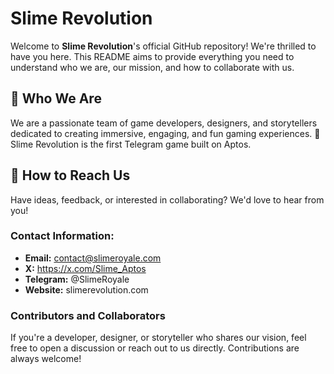 # Slime Revolution

Welcome to **Slime Revolution**'s official GitHub repository! We're thrilled to have you here. 
This README aims to provide everything you need to understand who we are, our mission, and how to collaborate with us.

## 🧪 Who We Are
We are a passionate team of game developers, designers, and storytellers dedicated to creating immersive, engaging, and fun gaming experiences. 
🚀 Slime Revolution is the first Telegram game built on Aptos.

## 💬 How to Reach Us
Have ideas, feedback, or interested in collaborating? We'd love to hear from you!

### Contact Information:
- **Email:** contact@slimeroyale.com
- **X:** https://x.com/Slime_Aptos
- **Telegram:** @SlimeRoyale
- **Website:** slimerevolution.com


### Contributors and Collaborators
If you're a developer, designer, or storyteller who shares our vision, feel free to open a discussion or reach out to us directly. Contributions are always welcome!

